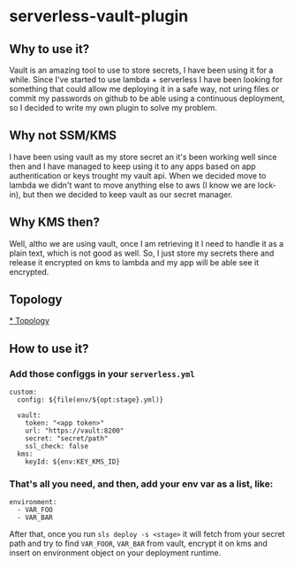 # serverless-vault-plugin

## Why to use it?
Vault is an amazing tool to use to store secrets, I have been using it for a while. Since I've started to use lambda + serverless I have been looking for something that could allow me deploying it in a safe way, not uring files or commit my passwords on github to be able using a continuous deployment, so I decided to write my own plugin to solve my problem.

## Why not SSM/KMS
I have been using vault as my store secret an it's been working well since then and I have managed to keep using it to any apps based on app authentication or keys trought my vault api. When we decided move to lambda we didn't want to move anything else to aws (I know we are lock-in), but then we decided to keep vault as our secret manager.

## Why KMS then?
Well, altho we are using vault, once I am retrieving it I need to handle it as a plain text, which is not good as well. So, I just store my secrets there and release it encrypted on kms to lambda and my app will be able see it encrypted.

## Topology
[* Topology](img/topology.png)

## How to use it?
### Add those configgs in your `serverless.yml`
```
custom:
  config: ${file(env/${opt:stage}.yml)}

  vault:
    token: "<app token>"
    url: "https://vault:8200"
    secret: "secret/path"
    ssl_check: false
  kms:
    keyId: ${env:KEY_KMS_ID}
```

### That's all you need, and then, add your env var as a list, like:
```
environment:
  - VAR_FOO
  - VAR_BAR
```

After that, once you run `sls deploy -s <stage>` it will fetch from your secret path and try to find `VAR_FOOR`, `VAR_BAR` from vault, encrypt it on kms and insert on environment object on your deployment runtime.
